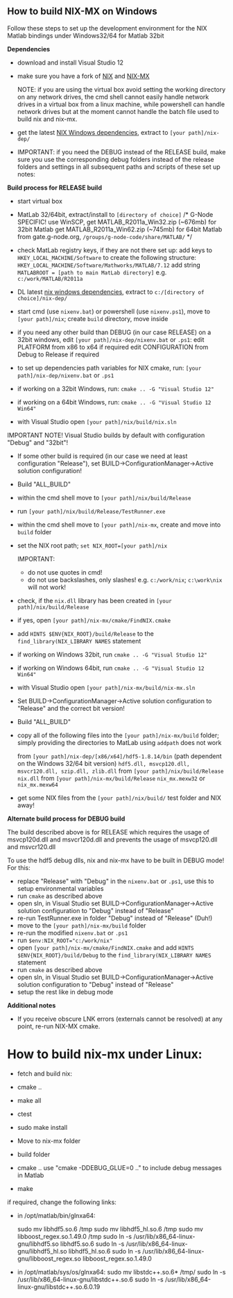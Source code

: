How to build NIX-MX on Windows
------------------------------

Follow these steps to set up the development environment for the NIX Matlab bindings under Windows32/64 for Matlab 32bit

**Dependencies**
- download and install Visual Studio 12
- make sure you have a fork of [NIX](https://github.com/G-Node/nix) and [NIX-MX](https://github.com/G-Node/nix-mx)

	NOTE: if you are using the virtual box avoid setting the working directory on any network drives, the cmd shell cannot easily handle network drives in a virtual box from a linux
	machine, while powershell can handle network drives but at the moment cannot handle the batch file used to build nix and nix-mx.
- get the latest [NIX Windows dependencies](https://projects.g-node.org/nix/), extract to `[your path]/nix-dep/`

- IMPORTANT: if you need the DEBUG instead of the RELEASE build, make sure you use the corresponding debug folders instead of the release folders and settings in all subsequent paths and scripts of these set up notes:

**Build process for RELEASE build**
- start virtual box
- MatLab 32/64bit, extract/install to `[directory of choice]`
	/* G-Node SPECIFIC!
		use WinSCP, get MATLAB_R2011a_Win32.zip (~676mb) for 32bit Matlab
					get MATLAB_R2011a_Win62.zip (~745mb) for 64bit Matlab
		from gate.g-node.org, `/groups/g-node-code/share/MATLAB/`
	*/
- check MatLab registry keys, if they are not there set up:
	add keys to `HKEY_LOCAL_MACHINE/Software` to create the following structure:
		`HKEY_LOCAL_MACHINE/Software/Mathworks/MATLAB/7.12`
	add string `MATLABROOT = [path to main MatLab directory]`		e.g. `c:/work/MATLAB/R2011a`
- DL latest [nix windows dependencies](https://projects.g-node.org/nix/), extract to `c:/[directory of choice]/nix-dep/`

- start cmd (use `nixenv.bat`) or powershell (use `nixenv.ps1`), move to `[your path]/nix`; create `build` directory, move inside
- if you need any other build than DEBUG (in our case RELEASE) on a 32bit windows, edit `[your path]/nix-dep/nixenv.bat` or `.ps1`:
	edit PLATFORM from x86 to x64 if required
	edit CONFIGURATION from Debug to Release if required
- to set up dependencies path variables for NIX cmake, run:
	`[your path]/nix-dep/nixenv.bat` or `.ps1`
- if working on a 32bit Windows, run:
	`cmake .. -G "Visual Studio 12"`
- if working on a 64bit Windows, run:
	`cmake .. -G "Visual Studio 12 Win64"`
- with Visual Studio open `[your path]/nix/build/nix.sln`

IMPORTANT NOTE! Visual Studio builds by default with configuration "Debug" and "32bit"!
- If some other build is required (in our case we need at least configuration "Release"), set BUILD->ConfigurationManager->Active solution configuration!
- Build "ALL_BUILD"
- within the cmd shell move to `[your path]/nix/build/Release`
- run `[your path]/nix/build/Release/TestRunner.exe`
- within the cmd shell move to `[your path]/nix-mx`, create and move into `build` folder
- set the NIX root path;
	`set NIX_ROOT=[your path]/nix`

	IMPORTANT:
	- do not use quotes in cmd!
	- do not use backslashes, only slashes! e.g. `c:/work/nix`; `c:\work\nix` will not work!

- check, if the `nix.dll` library has been created in `[your path]/nix/build/Release`
- if yes, open `[your path]/nix-mx/cmake/FindNIX.cmake`
- add `HINTS $ENV{NIX_ROOT}/build/Release` to the `find_library(NIX_LIBRARY NAMES` statement
- if working on Windows 32bit, run
	`cmake .. -G "Visual Studio 12"`
- if working on Windows 64bit, run
	`cmake .. -G "Visual Studio 12 Win64"`
- with Visual Studio open `[your path]/nix-mx/build/nix-mx.sln`
- Set BUILD->ConfigurationManager->Active solution configuration to "Release" and the correct bit version!
- Build "ALL_BUILD"
- copy all of the following files into the `[your path]/nix-mx/build` folder; simply providing the directories to MatLab using `addpath` does not work

	from `[your path]/nix-dep/[x86/x64]/hdf5-1.8.14/bin` 				(path dependent on the Windows 32/64 bit version)
		`hdf5.dll, msvcp120.dll, msvcr120.dll, szip.dll, zlib.dll`
	from `[your path]/nix/build/Release`
		`nix.dll`
	from `[your path]/nix-mx/build/Release`
		`nix_mx.mexw32` or `nix_mx.mexw64`
- get some NIX files from the `[your path]/nix/build/` test folder and NIX away!


**Alternate build process for DEBUG build**

The build described above is for RELEASE which requires the usage of msvcp120d.dll and msvcr120d.dll and prevents the usage of msvcp120.dll and msvcr120.dll

To use the hdf5 debug dlls, nix and nix-mx have to be built in DEBUG mode! For this:
- replace "Release" with "Debug" in the `nixenv.bat` or `.ps1`, use this to setup environmental variables
- run `cmake` as described above
- open sln, in Visual Studio set BUILD->ConfigurationManager->Active solution configuration to "Debug" instead of "Release"
- re-run TestRunner.exe in folder "Debug" instead of "Release" (Duh!)
- move to the `[your path]/nix-mx/build` folder
- re-run the modified `nixenv.bat` or `.ps1`
- run
	`$env:NIX_ROOT="c:/work/nix"`
- open `[your path]/nix-mx/cmake/FindNIX.cmake` and add
	`HINTS $ENV{NIX_ROOT}/build/Debug` to the `find_library(NIX_LIBRARY NAMES` statement
- run `cmake` as described above
- open sln, in Visual Studio set BUILD->ConfigurationManager->Active solution configuration to "Debug" instead of "Release"
- setup the rest like in debug mode


**Additional notes**
- If you receive obscure LNK errors (externals cannot be resolved) at any point, re-run NIX-MX cmake.



How to build nix-mx under Linux:
================================

- fetch and build nix:
- cmake ..
- make all
- ctest
- sudo make install

- Move to nix-mx folder
- build folder
- cmake ..
			use "cmake -DDEBUG_GLUE=0 .." to include debug messages in Matlab 
- make

if required, change the following links:
- in /opt/matlab/bin/glnxa64:

	sudo mv libhdf5.so.6 /tmp
	sudo mv libhdf5_hl.so.6 /tmp
	sudo mv libboost_regex.so.1.49.0 /tmp
	sudo ln -s /usr/lib/x86_64-linux-gnu/libhdf5.so libhdf5.so.6
	sudo ln -s /usr/lib/x86_64-linux-gnu/libhdf5_hl.so libhdf5_hl.so.6
	sudo ln -s /usr/lib/x86_64-linux-gnu/libboost_regex.so libboost_regex.so.1.49.0

- in /opt/matlab/sys/os/glnxa64:
	sudo mv libstdc++.so.6* /tmp/
	sudo ln -s /usr/lib/x86_64-linux-gnu/libstdc++.so.6
	sudo ln -s /usr/lib/x86_64-linux-gnu/libstdc++.so.6.0.19


